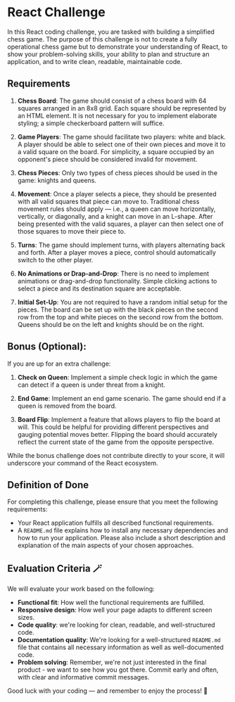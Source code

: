 # React Challenge

In this React coding challenge, you are tasked with building a simplified chess game. The purpose of this challenge is
not to create a fully operational chess game but to demonstrate your understanding of React, to show your
problem-solving skills, your ability to plan and structure an application, and to write clean, readable, maintainable
code.

## Requirements

1. **Chess Board**: The game should consist of a chess board with 64 squares arranged in an 8x8 grid. Each square should
   be represented by an HTML element. It is not necessary for you to implement elaborate styling; a simple checkerboard
   pattern will suffice.

2. **Game Players**: The game should facilitate two players: white and black. A player should be able to select one of
   their own pieces and move it to a valid square on the board. For simplicity, a square occupied by an opponent's piece
   should be considered invalid for movement.

3. **Chess Pieces**: Only two types of chess pieces should be used in the game: knights and queens.

4. **Movement**: Once a player selects a piece, they should be presented with all valid squares that piece can move to.
   Traditional chess movement rules should apply — i.e., a queen can move horizontally, vertically, or diagonally, and a
   knight can move in an L-shape. After being presented with the valid squares, a player can then select one of those
   squares to move their piece to.

5. **Turns**: The game should implement turns, with players alternating back and forth. After a player moves a piece,
   control should automatically switch to the other player.

6. **No Animations or Drap-and-Drop**: There is no need to implement animations or drag-and-drop functionality. Simple
   clicking actions to select a piece and its destination square are acceptable.

7. **Initial Set-Up**: You are not required to have a random initial setup for the pieces. The board can be set up with
   the black pieces on the second row from the top and white pieces on the second row from the bottom. Queens should be
   on the left and knights should be on the right.

## Bonus (Optional):

If you are up for an extra challenge:

1. **Check on Queen**: Implement a simple check logic in which the game can detect if a queen is under threat from a
   knight.

2. **End Game**: Implement an end game scenario. The game should end if a queen is removed from the board.

3. **Board Flip**: Implement a feature that allows players to flip the board at will. This could be helpful for
   providing different perspectives and gauging potential moves better. Flipping the board should accurately reflect the
   current state of the game from the opposite perspective.

While the bonus challenge does not contribute directly to your score, it will underscore your command of the React
ecosystem.

## Definition of Done

For completing this challenge, please ensure that you meet the following requirements:

- Your React application fulfills all described functional requirements.
- A `README.md` file explains how to install any necessary dependencies and how to run your application. Please also 
  include a short description and explanation of the main aspects of your chosen approaches.

## Evaluation Criteria 🪄

We will evaluate your work based on the following:

- **Functional fit**: How well the functional requirements are fulfilled.
- **Responsive design**: How well your page adapts to different screen sizes.
- **Code quality**: we're looking for clean, readable, and well-structured code.
- **Documentation quality**: We're looking for a well-structured `README.md` file that contains all necessary
  information as well as well-documented code.
- **Problem solving**: Remember, we're not just interested in the final product - we want to see how you got there.
  Commit early and often, with clear and informative commit messages.

Good luck with your coding — and remember to enjoy the process! 🚀
